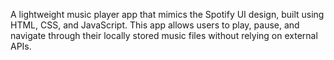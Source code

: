 A lightweight music player app that mimics the Spotify UI design, built using HTML, CSS, and JavaScript. This app allows users to play, pause, and navigate through their locally stored music files without relying on external APIs.
